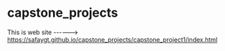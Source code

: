 # capstone_projects

This is web site ------> https://safaygt.github.io/capstone_projects/capstone_project1/index.html
